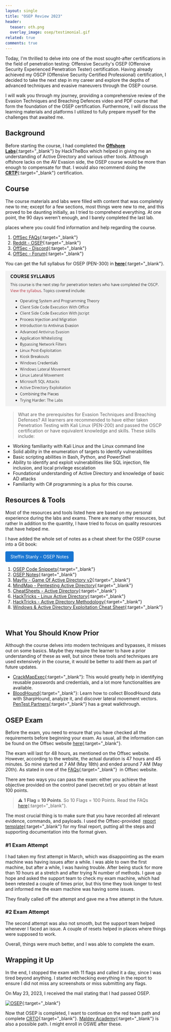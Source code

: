 ```yaml
---
layout: single
title: "OSEP Review 2023"
header:
  teaser: oth.png
  overlay_image: osep/testimonial.gif
related: true
comments: true
---
```



Today, I'm thrilled to delve into one of the most sought-after certifications in the field of penetration testing: Offensive Security's OSEP (Offensive Security Experienced Penetration Tester) certification. Having already achieved my OSCP (Offensive Security Certified Professional) certification, I decided to take the next step in my career and explore the depths of advanced techniques and evasive maneuvers through the OSEP course.

I will walk you through my journey, providing a comprehensive review of the Evasion Techniques and Breaching Defences video and PDF course that form the foundation of the OSEP certification. Furthermore, I will discuss the learning materials and platforms I utilized to fully prepare myself for the challenges that awaited me.

## Background 

Before starting the course, I had completed the [__Offshore Labs__](https://www.hackthebox.com/hacker/pro-labs){:target="_blank"} by HackTheBox which helped in giving me an understanding of Active Directory and various other tools. Although offshore lacks on the AV Evasion side, the OSEP course would be more than enough to compensate for that.
I would also recommend doing the [__CRTP__](https://www.alteredsecurity.com/post/certified-red-team-professional-crtp){:target="_blank"} certification.


## Course

The course materials and labs were filled with content that was completely new to me; except for a few sections, most things were new to me, and this proved to be daunting initially, as I tried to comprehend everything. At one point, the 90 days weren't enough, and I barely completed the last lab.

places where you could find information and help regarding the course.

1. [OffSec FAQs](https://help.offsec.com/hc/en-us/articles/360049781352-OSEP-Exam-FAQ){:target="_blank"}
2. [Reddit - OSEP](https://www.reddit.com/r/osep/){:target="_blank"}
3. [OffSec - Discord](https://discord.com/invite/offsec){:target="_blank"}
4. [OffSec - Forum](https://forums.offensive-security.com/){:target="_blank"}

You can get the full syllabus for OSEP (PEN-300) in [__here__](https://www.offsec.com/courses/pen-300/download/syllabus){:target="_blank"}.

<a href="/images/osep/syllabus.png"><img src="/images/osep/syllabus.png"></a>

> What are the prerequisites for Evasion Techniques and Breaching Defenses?
All learners are recommended to have either taken Penetration Testing with Kali Linux (PEN-200) and passed the OSCP certification or have equivalent knowledge and skills. These skills include:
* Working familiarity with Kali Linux and the Linux command line
* Solid ability in the enumeration of targets to identify vulnerabilities
* Basic scripting abilities in Bash, Python, and PowerShell
* Ability to identify and exploit vulnerabilities like SQL injection, file inclusion, and local privilege escalation
* Foundational understanding of Active Directory and knowledge of basic AD attacks
* Familiarity with C# programming is a plus for this course. 


## Resources & Tools

Most of the resources and tools listed here are based on my personal experience during the labs and exams. There are many other resources, but rather
In addition to the quantity, I have tried to focus on quality resources that have helped me.

I have added the whole set of notes as a cheat sheet for the OSEP course into a Git book:

<a href="https://steffinstanly.gitbook.io/osep-notes/" target="_blank" style="display: inline-block; padding: 8px 16px; font-size: 14px; background-color: #1976d2; color: #fff; text-decoration: none; border-radius: 4px; transition: background-color 0.3s ease;" onmouseover="this.style.backgroundColor='#1565c0'" onmouseout="this.style.backgroundColor='#1976d2'">Steffin Stanly - OSEP Notes</a>

1. [OSEP Code Snippets](https://github.com/chvancooten/OSEP-Code-Snippets){:target="_blank"}
2. [OSEP Notes](https://github.com/In3x0rabl3/OSEP){:target="_blank"}
3. [Mayfly - Game Of Active Directory v2](https://mayfly277.github.io/posts/GOADv2/){:target="_blank"}
4. [MindMap - Pentesting Active Directory](https://orange-cyberdefense.github.io/ocd-mindmaps/img/pentest_ad_dark_2022_11.svg){:target="_blank"}
5. [CheatSheets - Active Directory](https://hideandsec.sh/books/cheatsheets-82c/page/active-directory){:target="_blank"}
6. [HackTricks - Linux Active Directory](https://book.hacktricks.xyz/linux-hardening/privilege-escalation/linux-active-directory){:target="_blank"}
7. [HackTricks - Active Directory Methodology](https://book.hacktricks.xyz/windows-hardening/active-directory-methodology){:target="_blank"}
8. [Windows & Active Directory Exploitation Cheat Sheet](https://casvancooten.com/posts/2020/11/windows-active-directory-exploitation-cheat-sheet-and-command-reference/){:target="_blank"}

  
## What You Should Know Prior

Although the course delves into modern techniques and bypasses, it misses out on some basics. Maybe they require the learner to have a prior understanding of these as well, but since these tools and techniques are used extensively in the course, it would be better to add them as part of future updates.

* [CrackMapExec](https://github.com/byt3bl33d3r/CrackMapExec){:target="_blank"}: This would greatly help in identifying reusable passwords and credentials, and a lot more functionalities are available.
* [BloodHound](https://github.com/BloodHoundAD/BloodHound){:target="_blank"}: Learn how to collect BloodHound data with SharpHound, analyze it, and discover lateral movement vectors. 
[PenTest Partners](https://www.pentestpartners.com/security-blog/bloodhound-walkthrough-a-tool-for-many-tradecrafts/){:target="_blank"} has a great walkthrough.


## OSEP Exam

Before the exam, you need to ensure that you have checked all the requirements before beginning your exam. As usual, all the information can be found on the Offsec website [here](https://help.offsec.com/hc/en-us/articles/360050293792-OSEP-Exam-Guide){:target="_blank"}.

The exam will last for 48 hours, as mentioned on the Offsec website. However, according to the website, the actual duration is 47 hours and 45 minutes. So mine started at 7 AM (May 18th) and ended around 7 AM (May 20th). As stated in one of the [FAQs](https://help.offsec.com/hc/en-us/articles/360049781352-OSEP-Exam-FAQ){:target="_blank"}  in Offsec website.

There are two ways you can pass the exam: either you achieve the objective provided on the control panel (secret.txt) or you obtain at least 100 points.


> :warning: **1 Flag = 10 Points**. So 10 Flags = 100 Points. Read the FAQs [here](https://help.offsec.com/hc/en-us/articles/360049781352-OSEP-Exam-FAQ#h_01FSRPN7N18ZYS8Z5B8X3R6J51){:target="_blank"}.

The most crucial thing is to make sure that you have recorded all relevant evidence, commands, and payloads. I used the Offsec-provided  [report template](https://www.offensive-security.com/osep-online/OSEP-Exam-Report.docx){:target="_blank"} for my final report, putting all the steps and supporting documentation into the format given.

### #1 Exam Attempt

I had taken my first attempt in March, which was disappointing as the exam machine was having issues after a while. I was able to own the first machine, but after a while, I was having trouble. After being stuck for more than 10 hours at a stretch and after trying N number of methods. I gave up hope and asked the support team to check my exam machine, which had been retested a couple of times prior, but this time they took longer to test and informed me the exam machine was having some issues.

They finally called off the attempt and gave me a free attempt in the future.

### #2 Exam Attempt

The second attempt was also not smooth, but the support team helped whenever I faced an issue. A couple of resets helped in places where things were supposed to work.

Overall, things were much better, and I was able to complete the exam.


## Wrapping it Up

In the end, I stopped the exam with 11 flags and called it a day, since I was tired beyond anything. I started rechecking everything in the report to ensure I did not miss any screenshots or miss submitting any flags.

On May 23, 2023, I received the mail stating that I had passed OSEP. 

[![OSEP](https://api.accredible.com/v1/frontend/credential_website_embed_image/badge/74108782)](https://www.credential.net/41c9209b-8654-43ec-a98a-4d6c4bfae66a#gs.0mjm5g){:target="_blank"}

Now that OSEP is completed, I want to continue on the red team path and complete [CRTO](https://training.zeropointsecurity.co.uk/courses/red-team-ops){:target="_blank"}. [Maldev Academy](https://maldevacademy.com/){:target="_blank"} is also a possible path. I might enroll in OSWE after these.
